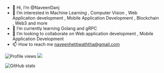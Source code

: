 - 👋 Hi, I’m @NaveenDanj
- 👀 I’m interested in Machine Learning , Computer Vision , Web Application development , Mobile Application Development , Blockchain , Web3 and more
- 🌱 I’m currently learning Golang and gRPC
- 💞️ I’m looking to collaborate on Web application development , Mobile Application Development
- 📫 How to reach me naveenhettiwaththa@gmail.com

![Profile views](https://gpvc.arturio.dev/NaveenDanj)  <img src="https://img.shields.io/github/followers/NaveenDanj?label=Follow" style=" float:left, margin-right:10px" />

![GitHub stats](https://github-readme-stats.vercel.app/api?username=NaveenDanj&show_icons=true&hide_border=true)


<!---
NaveenDanj/NaveenDanj is a ✨ special ✨ repository because its `README.md` (this file) appears on your GitHub profile.
You can click the Preview link to take a look at your changes.
--->
